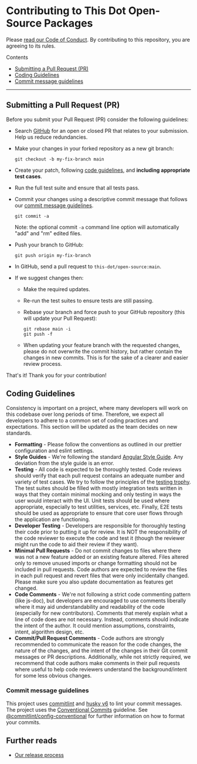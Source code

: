 # Contributing to This Dot Open-Source Packages

Please [read our Code of Conduct](CODE_OF_CONDUCT.md). By contributing to this repository, you are agreeing to its rules.

Contents

- [Submitting a Pull Request (PR)](#submitting-a-pull-request-pr)
- [Coding Guidelines](#coding-guidelines)
- [Commit message guidelines](#commit-message-guidelines)

---

## Submitting a Pull Request (PR)

Before you submit your Pull Request (PR) consider the following guidelines:

- Search [GitHub](https://github.com/thisdot/open-source/pulls) for an open or closed PR
  that relates to your submission. Help us reduce redundancies.
- Make your changes in your forked repository as a new git branch:

  ```shell
  git checkout -b my-fix-branch main
  ```

- Create your patch, following [code guidelines](#coding-guidelines), and **including appropriate test cases**.
- Run the full test suite and ensure that all tests pass.
- Commit your changes using a descriptive commit message that follows our
  [commit message guidelines](#commit-message-guidelines).

  ```shell
  git commit -a
  ```

  Note: the optional commit `-a` command line option will automatically "add" and "rm" edited files.

- Push your branch to GitHub:

  ```shell
  git push origin my-fix-branch
  ```

- In GitHub, send a pull request to `this-dot/open-source:main`.
- If we suggest changes then:

  - Make the required updates.
  - Re-run the test suites to ensure tests are still passing.
  - Rebase your branch and force push to your GitHub repository (this will update your Pull Request):

    ```shell
    git rebase main -i
    git push -f
    ```

  - When updating your feature branch with the requested changes, please do not overwrite the commit history, but rather contain the changes in new commits. This is for the sake of a clearer and easier review process.

That's it! Thank you for your contribution!

## Coding Guidelines

Consistency is important on a project, where many developers will work on this codebase over long periods of time. Therefore, we expect all developers to adhere to a common set of coding practices and expectations. This section will be updated as the team decides on new standards.

- **Formatting** - Please follow the conventions as outlined in our prettier configuration and eslint settings.
- **Style Guides** - We're following the standard [Angular Style Guide](https://angular.io/guide/styleguide). Any deviation from the style guide is an error.
- **Testing** - All code is expected to be thoroughly tested. Code reviews should verify that each pull request contains an adequate number and variety of test cases. We try to follow the principles of the [testing trophy](https://kentcdodds.com/blog/write-tests/). The test suites should be filled with mostly integration tests written in ways that they contain minimal mocking and only testing in ways the user would interact with the UI. Unit tests should be used where appropriate, especially to test utilities, services, etc. Finally, E2E tests should be used as appropriate to ensure that core user flows through the application are functioning.
- **Developer Testing** - Developers are responsible for thoroughly testing their code prior to putting it up for review. It is NOT the responsibility of the code reviewer to execute the code and test it (though the reviewer might run the code to aid their review if they want).
- **Minimal Pull Requests** - Do not commit changes to files where there was not a new feature added or an existing feature altered. Files altered only to remove unused imports or change formatting should not be included in pull requests. Code authors are expected to review the files in each pull request and revert files that were only incidentally changed.
  Please make sure you also update documentation as features get changed.
- **Code Comments** - We're not following a strict code commenting pattern (like js-doc), but developers are encouraged to use comments liberally where it may aid understandability and readability of the code (especially for new contributors). Comments that merely explain what a line of code does are not necessary. Instead, comments should indicate the intent of the author. It could mention assumptions, constraints, intent, algorithm design, etc.
- **Commit/Pull Request Comments** - Code authors are strongly recommended to communicate the reason for the code changes, the nature of the changes, and the intent of the changes in their Git commit messages or PR descriptions. Additionally, while not strictly required, we recommend that code authors make comments in their pull requests where useful to help code reviewers understand the background/intent for some less obvious changes.

### Commit message guidelines

This project uses [commitlint](https://github.com/conventional-changelog/commitlint) and [husky v6](https://github.com/typicode/husky/tree/master#install) to lint your commit messages. The project uses the [Conventional Commits](https://www.conventionalcommits.org/en/v1.0.0/) guideline. See [@commitlint/config-conventional](https://www.npmjs.com/package/@commitlint/config-conventional) for further information on how to format your commits.

## Further reads

- [Our release process](./HOW_TO_RELEASE.md)
